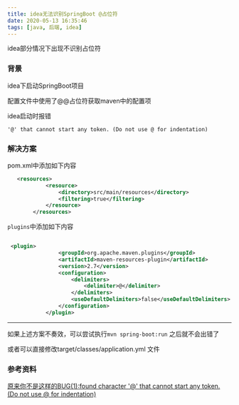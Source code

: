 ```yaml
---
title: idea无法识别SpringBoot @占位符
date: 2020-05-13 16:35:46
tags: [java, 后端, idea] 
---
```




idea部分情况下出现不识别占位符

<!-- more -->



### 背景

idea下启动SpringBoot项目

配置文件中使用了@@占位符获取maven中的配置项

idea启动时报错

```
'@' that cannot start any token. (Do not use @ for indentation)
```

### 解决方案

pom.xml中添加如下内容
```xml
   <resources>
            <resource>
                <directory>src/main/resources</directory>
                <filtering>true</filtering>
            </resource>
        </resources>
```

`plugins`中添加如下内容

```xml

 <plugin>
                <groupId>org.apache.maven.plugins</groupId>
                <artifactId>maven-resources-plugin</artifactId>
                <version>2.7</version>
                <configuration>
                    <delimiters>
                        <delimiter>@</delimiter>
                    </delimiters>
                    <useDefaultDelimiters>false</useDefaultDelimiters>
                </configuration>
            </plugin>

```

---
如果上述方案不奏效，可以尝试执行`mvn spring-boot:run` 之后就不会出错了

或者可以直接修改target/classes/application.yml 文件


### 参考资料
[原来你不是这样的BUG(1):found character '@' that cannot start any token. (Do not use @ for indentation)](https://www.jianshu.com/p/a77b48166327)